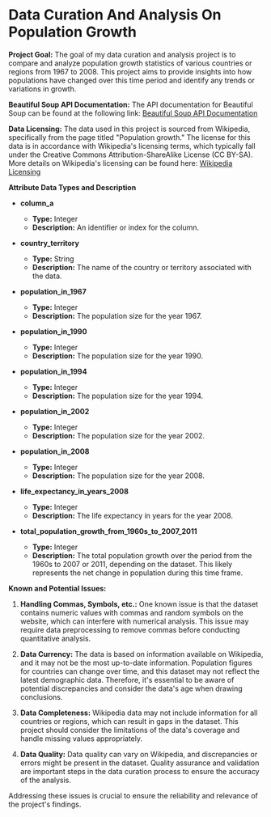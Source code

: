 # Data Curation And Analysis On Population Growth

**Project Goal:**
The goal of my data curation and analysis project is to compare and analyze population growth statistics of various countries or regions from 1967 to 2008. This project aims to provide insights into how populations have changed over this time period and identify any trends or variations in growth.

**Beautiful Soup API Documentation:**
The API documentation for Beautiful Soup can be found at the following link: [Beautiful Soup API Documentation](https://www.crummy.com/software/BeautifulSoup/bs4/doc/)

**Data Licensing:**
The data used in this project is sourced from Wikipedia, specifically from the page titled "Population growth." The license for this data is in accordance with Wikipedia's licensing terms, which typically fall under the Creative Commons Attribution-ShareAlike License (CC BY-SA). More details on Wikipedia's licensing can be found here: [Wikipedia Licensing](https://en.wikipedia.org/wiki/Wikipedia:Text_of_Creative_Commons_Attribution-ShareAlike_3.0_Unported_License)

**Attribute Data Types and Description**  
- **column_a**
  - **Type:** Integer
  - **Description:** An identifier or index for the column.

- **country_territory**
  - **Type:** String
  - **Description:** The name of the country or territory associated with the data.

- **population_in_1967**
  - **Type:** Integer
  - **Description:** The population size for the year 1967.

- **population_in_1990**
  - **Type:** Integer
  - **Description:** The population size for the year 1990.

- **population_in_1994**
  - **Type:** Integer
  - **Description:** The population size for the year 1994.

- **population_in_2002**
  - **Type:** Integer
  - **Description:** The population size for the year 2002.

- **population_in_2008**
  - **Type:** Integer
  - **Description:** The population size for the year 2008.

- **life_expectancy_in_years_2008**
  - **Type:** Integer
  - **Description:** The life expectancy in years for the year 2008.

- **total_population_growth_from_1960s_to_2007_2011**
  - **Type:** Integer
  - **Description:** The total population growth over the period from the 1960s to 2007 or 2011, depending on the dataset. This likely represents the net change in population during this time frame.

**Known and Potential Issues:**
1. **Handling Commas, Symbols, etc.:** One known issue is that the dataset contains numeric values with commas and random symbols on the website, which can interfere with numerical analysis. This issue may require data preprocessing to remove commas before conducting quantitative analysis.

2. **Data Currency:** The data is based on information available on Wikipedia, and it may not be the most up-to-date information. Population figures for countries can change over time, and this dataset may not reflect the latest demographic data. Therefore, it's essential to be aware of potential discrepancies and consider the data's age when drawing conclusions.

3. **Data Completeness:** Wikipedia data may not include information for all countries or regions, which can result in gaps in the dataset. This project should consider the limitations of the data's coverage and handle missing values appropriately.

4. **Data Quality:** Data quality can vary on Wikipedia, and discrepancies or errors might be present in the dataset. Quality assurance and validation are important steps in the data curation process to ensure the accuracy of the analysis.

Addressing these issues is crucial to ensure the reliability and relevance of the project's findings.
